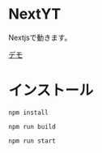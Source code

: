 # NextYT
Nextjsで動きます。

[デモ](https://fwsg2s-3000.csb.app/)

# インストール

```
npm install
```


```
npm run build
```

```
npm run start
```

